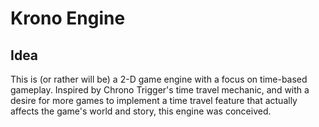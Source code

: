 # Krono Engine

## Idea

This is (or rather will be) a 2-D game engine with a focus on time-based gameplay.
Inspired by Chrono Trigger's time travel mechanic, and with a desire for more games to implement a time travel feature that actually affects the game's world and story, this engine was conceived. 